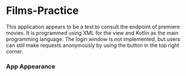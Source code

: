 # Films-Practice

This application appears to be a test to consult the endpoint of premiere movies. It is programmed using XML for the view and Kotlin as the main programming language. The login window is not implemented, but users can still make requests anonymously by using the button in the top right corner.

### App Appearance

<image src="">
